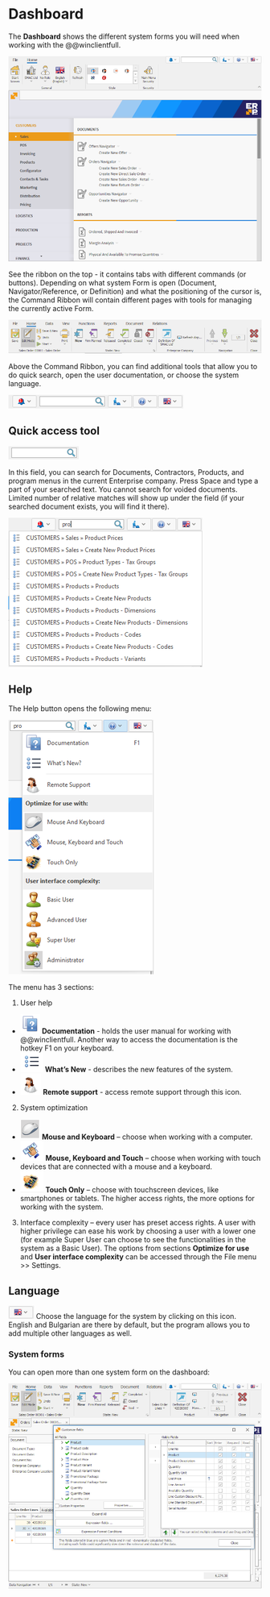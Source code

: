 # Dashboard

The <b>Dashboard</b> shows the different system forms you will need when working with the @@winclientfull.

![The Dashboard](pictures/dashboard.png)

See the ribbon on the top - it contains tabs with different commands (or buttons). Depending on what system Form is open (Document, Navigator/Reference, or Definition) and what the positioning of the cursor is, the Command Ribbon will contain different pages with tools for managing the currently active Form.
 
![Command Ribbon](pictures/dashboard-ribbon.png) 
 
Above the Command Ribbon, you can find additional tools that allow you to do quick search, open the user documentation, or choose the system language. 

![Search](pictures/dashboard-search.png)

## Quick access tool

![Quick access tool](pictures/quick-access-tool.png)
 
In this field, you can search for Documents, Contractors, Products, and program menus in the current Enterprise company. Press Space and type a part of your searched text. You cannot search for voided documents. Limited number of relative matches will show up under the field (if your searched document exists, you will find it there).
 
![Products search](pictures/products-search.png)
 
## Help

The Help button opens the following menu:

![Help menu](pictures/help-menu.png)

The menu has 3 sections:
1. User help
- ![Documentation icon](pictures/documentation-icon.png) <b>Documentation</b> - holds the user manual for working with @@winclientfull. Another way to access the documentation is the hotkey F1 on your keyboard.
- ![What's new icon](pictures/what's-new-icon.png) <b>What’s New</b> - describes the new features of the system.
- ![Remote support icon](pictures/remote-support-icon.png) <b>Remote support</b> - access remote support through this icon.

2. System optimization
- ![Mouse and Keyboard](pictures/mouse-and-keyboard.png) <b>Mouse and Keyboard</b> – choose when working with a computer.
- ![Mouse, Keyboard and Touch](pictures/mouse-keyboard-and-touch.png) <b>Mouse, Keyboard and Touch</b> – choose when working with touch devices that are connected with a mouse and a keyboard.
- ![Touch Only](pictures/touch-only.png) <b>Touch Only</b> – choose with touchscreen devices, like smartphones or tablets. The higher access rights, the more options for working with the system.  

3. Interface complexity – every user has preset access rights. A user with higher privilege can ease his work by choosing a user with a lower one (for example Super User can choose to see the functionalities in the system as a Basic User). The options from sections <b>Optimize for use</b> and <b>User interface complexity</b> can be accessed through the File menu >> Settings.

## Language

![Language icon](pictures/language.png) Choose the language for the system by clicking on this icon.
English and Bulgarian are there by default, but the program allows you to add multiple other languages as well.

### System forms

You can open more than one system form on the dashboard:

![System forms](pictures/system-forms.png)
